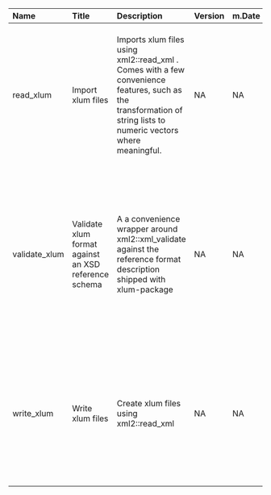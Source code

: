

| Name          | Title                                                | Description                                                                                                                                                       | Version | m.Date | m.Time | Author                                                                       | Citation                                                                                                                                                                                      |
|:--------------|:-----------------------------------------------------|:------------------------------------------------------------------------------------------------------------------------------------------------------------------|:--------|:-------|:-------|:-----------------------------------------------------------------------------|:----------------------------------------------------------------------------------------------------------------------------------------------------------------------------------------------|
| read_xlum     | Import xlum files                                    | Imports xlum files using  xml2::read_xml . Comes with a few convenience features, such as the transformation of string lists to numeric vectors where meaningful. | NA      | NA     | NA     | Sebastian Kreutzer, Geography & Earth Sciences, Aberystwyth University -  | Kreutzer, S., 2022. read_xlum(): Import xlum files. In: Kreutzer, S., 2022. xlum: Read, Write, and Convert xlum Data. R package version 0.1.0.9000-28.                                        |
| validate_xlum | Validate xlum format against an XSD reference schema | A a convenience wrapper around  xml2::xml_validate  against the reference format description shipped with  xlum-package                                           | NA      | NA     | NA     | Sebastian Kreutzer, Geography & Earth Sciences, Aberystwyth University -  | Kreutzer, S., 2022. validate_xlum(): Validate xlum format against an XSD reference schema. In: Kreutzer, S., 2022. xlum: Read, Write, and Convert xlum Data. R package version 0.1.0.9000-28. |
| write_xlum    | Write xlum files                                     | Create xlum files using  xml2::read_xml                                                                                                                           | NA      | NA     | NA     | Sebastian Kreutzer, Geography & Earth Sciences, Aberystwyth University -  | Kreutzer, S., 2022. write_xlum(): Write xlum files. In: Kreutzer, S., 2022. xlum: Read, Write, and Convert xlum Data. R package version 0.1.0.9000-28.                                        |

